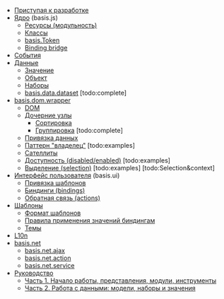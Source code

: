 * [Приступая к разработке](get-started.md)
* [Ядро](basis.md) (basis.js)
    * [Ресурсы (модульность)](resources.md)
    * [Классы](basis.Class.md)
    * [basis.Token](basis.Token.md)
    * [Binding bridge](bindingbridge.md)
* [События](basis.event.md)
* [Данные](basis.data.md)
    * [Значение](basis.data.Value.md)
    * [Объект](basis.data.Object.md)
    * [Наборы](basis.data.datasets.md)
    * [basis.data.dataset](basis.data.dataset.md) \[todo:complete]
* [basis.dom.wrapper](basis.dom.wrapper.md)
    * [DOM](basis.dom.wrapper_dom.md)
    * [Дочерние узлы](basis.dom.wrapper_childNodes.md)
      * [Сортировка](basis.dom.wrapper_sorting.md)
      * [Группировка](basis.dom.wrapper_grouping.md) \[todo:complete]
    * [Привязка данных](basis.dom.wrapper_data.md)
    * [Паттерн "владелец"](basis.dom.wrapper_owner.md) \[todo:examples]
    * [Сателлиты](basis.dom.wrapper_satellite.md)
    * [Доступность (disabled/enabled)](basis.dom.wrapper_disabled.md) \[todo:examples]
    * [Выделение (selection)](basis.dom.wrapper_selection.md) \[todo:examples] \[todo:Selection&context]
* [Интерфейс пользователя](basis.ui.md) (basis.ui)
    * [Привязка шаблонов](basis.ui_template.md)
    * [Биндинги (bindings)](basis.ui_bindings.md)
    * [Обратная связь (actions)](basis.ui_actions.md)
* [Шаблоны](basis.template.md)
    * [Формат шаблонов](basis.template_format.md)
    * [Правила применения значений биндингам](basis.template_bindings.md)
    * [Темы](basis.template_theme.md)
* [L10n](basis.l10n.md)
* [basis.net](basis.net.md)
    * [basis.net.ajax](basis.net.ajax.md)
    * [basis.net.action](basis.net.action.md)
    * [basis.net.service](basis.net.service.md)
* [Руководство](tutorial/index.md)
    * [Часть 1. Начало работы, представления, модули, инструменты](tutorial/part1/index.md)
    * [Часть 2. Работа с данными: модели, наборы и значения](tutorial/part2/index.md)